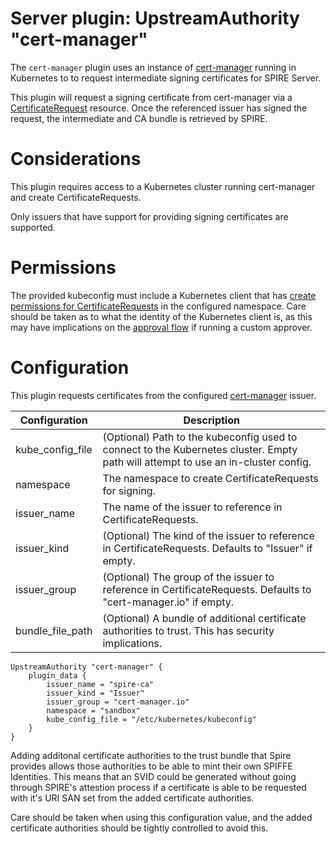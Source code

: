 # Server plugin: UpstreamAuthority "cert-manager"

The `cert-manager` plugin uses an instance of
[cert-manager](https://cert-manager.io) running in Kubernetes to to request
intermediate signing certificates for SPIRE Server.

This plugin will request a signing certificate from cert-manager via a
[CertificateRequest](https://cert-manager.io/docs/concepts/certificaterequest/)
resource. Once the referenced issuer has signed the request, the intermediate
and CA bundle is retrieved by SPIRE.

# Considerations
This plugin requires access to a Kubernetes cluster running cert-manager and
create CertificateRequests.

Only issuers that have support for providing signing certificates are supported.

# Permissions

The provided kubeconfig must include a Kubernetes client that has
[create permissions for CertificateRequests](https://cert-manager.io/docs/concepts/certificaterequest/)
in the configured namespace. Care should be taken as to what the identity of the
Kubernetes client is, as this may have implications on the [approval
flow](https://cert-manager.io/docs/concepts/certificaterequest/#userinfo)
if running a custom approver.

# Configuration
This plugin requests certificates from the configured
[cert-manager](https://cert-manager.io/docs/configuration/) issuer.

| Configuration             | Description                                                       |
| ------------------------- | ----------------------------------------------------------------- |
| kube_config_file          | (Optional) Path to the kubeconfig used to connect to the Kubernetes cluster. Empty path will attempt to use an in-cluster config. |
| namespace                 | The namespace to create CertificateRequests for signing.          |
| issuer_name               | The name of the issuer to reference in CertificateRequests.       |
| issuer_kind               | (Optional) The kind of the issuer to reference in CertificateRequests. Defaults to "Issuer" if empty. |
| issuer_group              | (Optional) The group of the issuer to reference in CertificateRequests. Defaults to "cert-manager.io" if empty. |
| bundle_file_path          | (Optional) A bundle of additional certificate authorities to trust. This has security implications. |


```hcl
UpstreamAuthority "cert-manager" {
    plugin_data {
        issuer_name = "spire-ca"
        issuer_kind = "Issuer"
        issuer_group = "cert-manager.io"
        namespace = "sandbox"
        kube_config_file = "/etc/kubernetes/kubeconfig"
    }
}
```

Adding additonal certificate authorities to the trust bundle that Spire provides allows those authorities
to be able to mint their own SPIFFE Identities. This means that an SVID could be generated without going
through SPIRE's attestion process if a certificate is able to be requested with it's URI SAN set from
the added certificate authorities. 

Care should be taken when using this configuration value, and the added certificate authorities should
be tightly controlled to avoid this. 